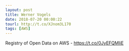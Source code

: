 ```yaml
---
layout: post
title: Werner Vogels
date: 2018-07-20 00:00:22
tourl: http://t.co/XJnom3L170
tags: [AWS]
---
```

Registry of Open Data on AWS - https://t.co/0JyEFQMliE